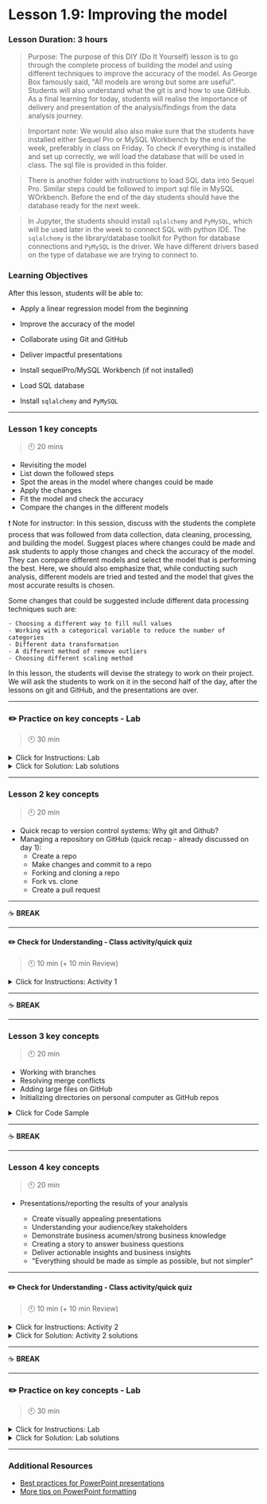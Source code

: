 # Lesson 1.9: Improving the model

### Lesson Duration: 3 hours

> Purpose: The purpose of this DIY (Do It Yourself) lesson is to go through the complete process of building the model and using different techniques to improve the accuracy of the model. As George Box famously said, "All models are wrong but some are useful".
> Students will also understand what the git is and how to use GitHub. As a final learning for today, students will realise the importance of delivery and presentation of the analysis/findings from the data analysis journey.

> Important note: We would also also make sure that the students have installed either Sequel Pro or MySQL Workbench by the end of the week, preferably in class on Friday. To check if everything is installed and set up correctly, we will load the database that will be used in class. The sql file is provided in this folder.

> There is another folder with instructions to load SQL data into Sequel Pro. Similar steps could be followed to import sql file in MySQL WOrkbench. Before the end of the day students should have the database ready for the next week.

> In Jupyter, the students should install `sqlalchemy` and `PyMySQL`, which will be used later in the week to connect SQL with python IDE. The `sqlalchemy` is the library/database toolkit for Python for database connections and `PyMySQL` is the driver. We have different drivers based on the type of database we are trying to connect to.

### Learning Objectives

After this lesson, students will be able to:

- Apply a linear regression model from the beginning
- Improve the accuracy of the model
- Collaborate using Git and GitHub
- Deliver impactful presentations

- Install sequelPro/MySQL Workbench (if not installed)
- Load SQL database
- Install `sqlalchemy` and `PyMySQL`

---

### Lesson 1 key concepts

> :clock10: 20 mins

- Revisiting the model
- List down the followed steps
- Spot the areas in the model where changes could be made
- Apply the changes
- Fit the model and check the accuracy
- Compare the changes in the different models

:exclamation: Note for instructor: In this session, discuss with the students the complete process that was followed from data collection, data cleaning, processing, and building the model. Suggest places where changes could be made and ask students to apply those changes and check the accuracy of the model. They can compare different models and select the model that is performing the best. Here, we should also emphasize that, while conducting such analysis, different models are tried and tested and the model that gives the most accurate results is chosen.

Some changes that could be suggested include different data processing techniques such are:

    - Choosing a different way to fill null values
    - Working with a categorical variable to reduce the number of categories
    - Different data transformation
    - A different method of remove outliers
    - Choosing different scaling method

In this lesson, the students will devise the strategy to work on their project. We will ask the students to work on it in the second half of the day, after the lessons on git and GitHub, and the presentations are over.

---

### :pencil2: Practice on key concepts - Lab

> :clock10: 30 min

<details>
  <summary> Click for Instructions: Lab </summary>

- Link to the lab: [https://github.com/ironhack-labs/lab-customer-analysis-round-7](https://github.com/ironhack-labs/lab-customer-analysis-round-7)

</details>

<details>
  <summary>Click for Solution: Lab solutions</summary>

- Link to the [lab solution](https://gist.github.com/ironhack-edu/1a9470475c74ea34e4c9931c642ebece).

</details>

---

### Lesson 2 key concepts

> :clock10: 20 min

- Quick recap to version control systems: Why git and Github?
- Managing a repository on GitHub (quick recap - already discussed on day 1):
  - Create a repo
  - Make changes and commit to a repo
  - Forking and cloning a repo
  - Fork vs. clone
  - Create a pull request

</details>

---

:coffee: **BREAK**

---

#### :pencil2: Check for Understanding - Class activity/quick quiz

> :clock10: 10 min (+ 10 min Review)

<details>
  <summary> Click for Instructions: Activity 1 </summary>

- Fist to five

How everyone is doing with git and GitHub?

</details>

---

:coffee: **BREAK**

---

### Lesson 3 key concepts

> :clock10: 20 min

- Working with branches
- Resolving merge conflicts
- Adding large files on GitHub
- Initializing directories on personal computer as GitHub repos

<details>
<summary> Click for Code Sample </summary>

```shell
$ git branch 	                        # shows the current branches in the repo
$ git branch -a 	                    # shows all branches (even the ones you haven't worked on)
$ git checkout -b <NameOfNewBranch>	  # creates new branch
$ git checkout <BranchName> 	        # switches to the branch we want to work on
$ git pull 	                          # pulls the latest changes to the branch we are working on (git pull = git fetch + git merge)
$ git fetch 	                        # gets all branches from the repository
```

# Merging Branches

Case 1: Merges changes in branch to the master file

```shell
$ git checkout master
$ git merge <Name of Branch to be merged to Master>
```

Case 2: Merges changes in master file to the branch

```shell
$ git checkout <branch name>
$ git merge master
```

</details>

---

:coffee: **BREAK**

---

### Lesson 4 key concepts

> :clock10: 20 min

- Presentations/reporting the results of your analysis

  - Create visually appealing presentations
  - Understanding your audience/key stakeholders
  - Demonstrate business acumen/strong business knowledge
  - Creating a story to answer business questions
  - Deliver actionable insights and business insights
  - "Everything should be made as simple as possible, but not simpler"

---

#### :pencil2: Check for Understanding - Class activity/quick quiz

> :clock10: 10 min (+ 10 min Review)

<details>
  <summary> Click for Instructions: Activity 2 </summary>

**Daisy chain**

Check the full analysis process, step by step.

</details>

<details>
  <summary>Click for Solution: Activity 2 solutions</summary>

1. Problem (case study)
2. Getting Data
3. Cleaning/Wrangling/EDA
4. Processing Data
5. Modeling
6. Model Validation
7. Reporting

</details>

---

:coffee: **BREAK**

---

### :pencil2: Practice on key concepts - Lab

> :clock10: 30 min

<details>
  <summary> Click for Instructions: Lab </summary>

- Link to the lab: [https://github.com/ironhack-labs/lab-customer-analysis-final-round](https://github.com/ironhack-labs/lab-customer-analysis-final-round)

</details>

<details>
  <summary>Click for Solution: Lab solutions</summary>

- Link to the [lab solution](https://gist.github.com/ironhack-edu/90b5ce9b3dfd88f1918c2cf1d2dd1dbf).

</details>

---

### Additional Resources

- [Best practices for PowerPoint presentations](https://alum.mit.edu/best-practices-powerpoint-presentations)
- [More tips on PowerPoint formatting](https://www.workfront.com/blog/10-tips-for-designing-presentations-that-dont-suck-part-1)
